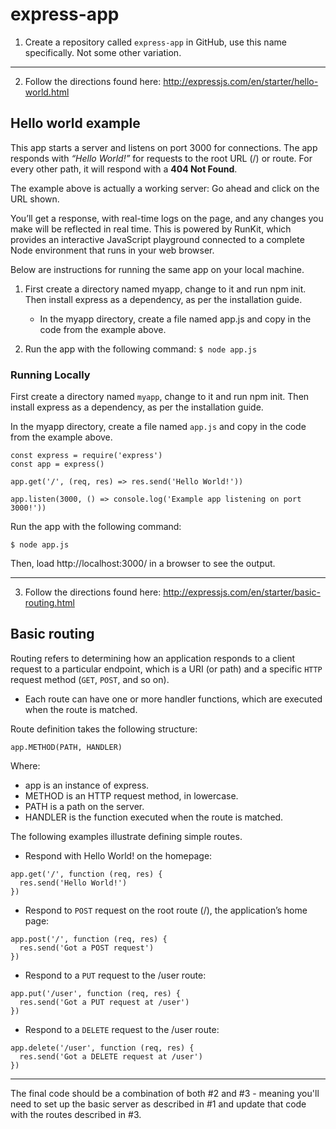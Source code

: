 # express-app
1. Create a repository called `express-app` in GitHub, use this name specifically. Not some other variation.
- - -
2. Follow the directions found here: http://expressjs.com/en/starter/hello-world.html

## Hello world example

This app starts a server and listens on port 3000 for connections. The app responds with *“Hello World!”* for requests to the root URL (/) or route. For every other path, it will respond with a **404 Not Found**.

The example above is actually a working server: Go ahead and click on the URL shown.

You’ll get a response, with real-time logs on the page, and any changes you make will be reflected in real time. This is powered by RunKit, which provides an interactive JavaScript playground connected to a complete Node environment that runs in your web browser.

Below are instructions for running the same app on your local machine.

1. First create a directory named myapp, change to it and run npm init. Then install express as a dependency, as per the installation guide.

    * In the myapp directory, create a file named app.js and copy in the code from the example above.

2. Run the app with the following command: `$ node app.js`

### Running Locally
First create a directory named `myapp`, change to it and run npm init. Then install express as a dependency, as per the installation guide.

In the myapp directory, create a file named `app.js` and copy in the code from the example above.

```
const express = require('express')
const app = express()

app.get('/', (req, res) => res.send('Hello World!'))

app.listen(3000, () => console.log('Example app listening on port 3000!'))
```

Run the app with the following command:
```
$ node app.js
```
Then, load http://localhost:3000/ in a browser to see the output.

- - -
3. Follow the directions found here: http://expressjs.com/en/starter/basic-routing.html

## Basic routing

Routing refers to determining how an application responds to a client request to a particular endpoint, which is a URI (or path) and a specific `HTTP` request method (`GET`, `POST`, and so on).
* Each route can have one or more handler functions, which are executed when the route is matched.

Route definition takes the following structure:
```
app.METHOD(PATH, HANDLER)
```

Where:
* app is an instance of express.
* METHOD is an HTTP request method, in lowercase.
* PATH is a path on the server.
* HANDLER is the function executed when the route is matched.

The following examples illustrate defining simple routes.
* Respond with Hello World! on the homepage:
```
app.get('/', function (req, res) {
  res.send('Hello World!')
})
```
* Respond to `POST` request on the root route (/), the application’s home page:
```
app.post('/', function (req, res) {
  res.send('Got a POST request')
})
```
* Respond to a `PUT` request to the /user route:
```
app.put('/user', function (req, res) {
  res.send('Got a PUT request at /user')
})
```
* Respond to a `DELETE` request to the /user route:
```
app.delete('/user', function (req, res) {
  res.send('Got a DELETE request at /user')
})
```
- - -
The final code should be a combination of both #2 and #3 - meaning you'll need to set up the basic server as described in #1 and update that code with the routes described in #3.